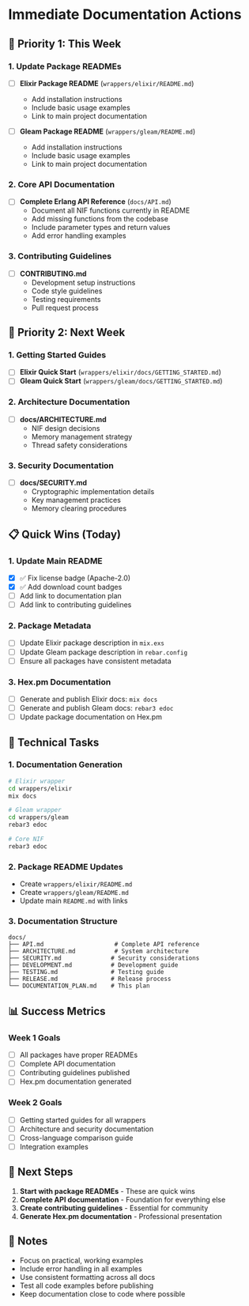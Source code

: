 # Immediate Documentation Actions

## 🚀 Priority 1: This Week

### 1. **Update Package READMEs**

- [ ] **Elixir Package README** (`wrappers/elixir/README.md`)

  - Add installation instructions
  - Include basic usage examples
  - Link to main project documentation

- [ ] **Gleam Package README** (`wrappers/gleam/README.md`)
  - Add installation instructions
  - Include basic usage examples
  - Link to main project documentation

### 2. **Core API Documentation**

- [ ] **Complete Erlang API Reference** (`docs/API.md`)
  - Document all NIF functions currently in README
  - Add missing functions from the codebase
  - Include parameter types and return values
  - Add error handling examples

### 3. **Contributing Guidelines**

- [ ] **CONTRIBUTING.md**
  - Development setup instructions
  - Code style guidelines
  - Testing requirements
  - Pull request process

## 🎯 Priority 2: Next Week

### 1. **Getting Started Guides**

- [ ] **Elixir Quick Start** (`wrappers/elixir/docs/GETTING_STARTED.md`)
- [ ] **Gleam Quick Start** (`wrappers/gleam/docs/GETTING_STARTED.md`)

### 2. **Architecture Documentation**

- [ ] **docs/ARCHITECTURE.md**
  - NIF design decisions
  - Memory management strategy
  - Thread safety considerations

### 3. **Security Documentation**

- [ ] **docs/SECURITY.md**
  - Cryptographic implementation details
  - Key management practices
  - Memory clearing procedures

## 📋 Quick Wins (Today)

### 1. **Update Main README**

- [x] ✅ Fix license badge (Apache-2.0)
- [x] ✅ Add download count badges
- [ ] Add link to documentation plan
- [ ] Add link to contributing guidelines

### 2. **Package Metadata**

- [ ] Update Elixir package description in `mix.exs`
- [ ] Update Gleam package description in `rebar.config`
- [ ] Ensure all packages have consistent metadata

### 3. **Hex.pm Documentation**

- [ ] Generate and publish Elixir docs: `mix docs`
- [ ] Generate and publish Gleam docs: `rebar3 edoc`
- [ ] Update package documentation on Hex.pm

## 🔧 Technical Tasks

### 1. **Documentation Generation**

```bash
# Elixir wrapper
cd wrappers/elixir
mix docs

# Gleam wrapper
cd wrappers/gleam
rebar3 edoc

# Core NIF
rebar3 edoc
```

### 2. **Package README Updates**

- Create `wrappers/elixir/README.md`
- Create `wrappers/gleam/README.md`
- Update main `README.md` with links

### 3. **Documentation Structure**

```
docs/
├── API.md                    # Complete API reference
├── ARCHITECTURE.md           # System architecture
├── SECURITY.md              # Security considerations
├── DEVELOPMENT.md           # Development guide
├── TESTING.md               # Testing guide
├── RELEASE.md               # Release process
└── DOCUMENTATION_PLAN.md    # This plan
```

## 📊 Success Metrics

### Week 1 Goals

- [ ] All packages have proper READMEs
- [ ] Complete API documentation
- [ ] Contributing guidelines published
- [ ] Hex.pm documentation generated

### Week 2 Goals

- [ ] Getting started guides for all wrappers
- [ ] Architecture and security documentation
- [ ] Cross-language comparison guide
- [ ] Integration examples

## 🎯 Next Steps

1. **Start with package READMEs** - These are quick wins
2. **Complete API documentation** - Foundation for everything else
3. **Create contributing guidelines** - Essential for community
4. **Generate Hex.pm documentation** - Professional presentation

## 📝 Notes

- Focus on practical, working examples
- Include error handling in all examples
- Use consistent formatting across all docs
- Test all code examples before publishing
- Keep documentation close to code where possible
